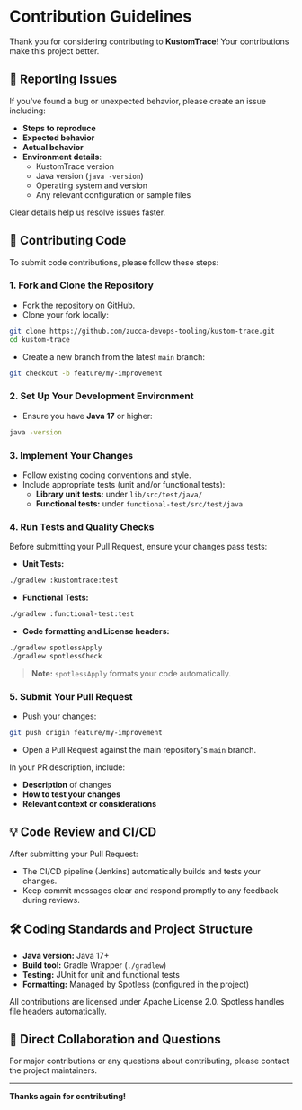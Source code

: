 # Contribution Guidelines

Thank you for considering contributing to **KustomTrace**! Your contributions make this project better.

## 🐞 Reporting Issues

If you've found a bug or unexpected behavior, please create an issue including:

- **Steps to reproduce**
- **Expected behavior**
- **Actual behavior**
- **Environment details**:
    - KustomTrace version
    - Java version (`java -version`)
    - Operating system and version
    - Any relevant configuration or sample files

Clear details help us resolve issues faster.

## 🚀 Contributing Code

To submit code contributions, please follow these steps:

### 1. Fork and Clone the Repository

- Fork the repository on GitHub.
- Clone your fork locally:

```bash
git clone https://github.com/zucca-devops-tooling/kustom-trace.git
cd kustom-trace
```

- Create a new branch from the latest `main` branch:

```bash
git checkout -b feature/my-improvement
```

### 2. Set Up Your Development Environment

- Ensure you have **Java 17** or higher:

```bash
java -version
```

### 3. Implement Your Changes

- Follow existing coding conventions and style.
- Include appropriate tests (unit and/or functional tests):
    - **Library unit tests:** under `lib/src/test/java/`
    - **Functional tests:** under `functional-test/src/test/java`

### 4. Run Tests and Quality Checks

Before submitting your Pull Request, ensure your changes pass tests:

- **Unit Tests:**

```bash
./gradlew :kustomtrace:test
```

- **Functional Tests:**

```bash
./gradlew :functional-test:test
```

- **Code formatting and License headers:**

```bash
./gradlew spotlessApply
./gradlew spotlessCheck
```

> **Note:** `spotlessApply` formats your code automatically.

### 5. Submit Your Pull Request

- Push your changes:

```bash
git push origin feature/my-improvement
```

- Open a Pull Request against the main repository's `main` branch.

In your PR description, include:

- **Description** of changes
- **How to test your changes**
- **Relevant context or considerations**

## 💡 Code Review and CI/CD

After submitting your Pull Request:

- The CI/CD pipeline (Jenkins) automatically builds and tests your changes.
- Keep commit messages clear and respond promptly to any feedback during reviews.

## 🛠 Coding Standards and Project Structure

- **Java version:** Java 17+
- **Build tool:** Gradle Wrapper (`./gradlew`)
- **Testing:** JUnit for unit and functional tests
- **Formatting:** Managed by Spotless (configured in the project)

All contributions are licensed under Apache License 2.0. Spotless handles file headers automatically.

## 🤝 Direct Collaboration and Questions

For major contributions or any questions about contributing, please contact the project maintainers.

---

**Thanks again for contributing!**